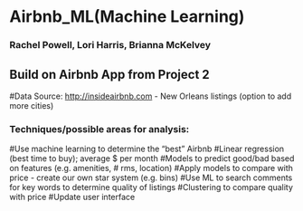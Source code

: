 # Airbnb_ML(Machine Learning)
### Rachel Powell, Lori Harris, Brianna McKelvey

## Build on Airbnb App from Project 2
#Data Source: http://insideairbnb.com - New Orleans listings (option to add more cities)


### Techniques/possible areas for analysis:

#Use machine learning to determine the “best” Airbnb
#Linear regression (best time to buy); average $ per month 
#Models to predict good/bad based on features (e.g. amenities, # rms, location) 
#Apply models to compare with price - create our own star system (e.g. bins)
#Use ML to search comments for key words to determine quality of listings
#Clustering to compare quality with price
#Update user interface

